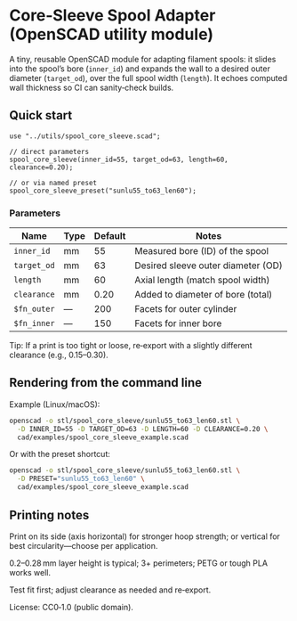# Core‑Sleeve Spool Adapter (OpenSCAD utility module)

A tiny, reusable OpenSCAD module for adapting filament spools: it slides into the
spool’s bore (`inner_id`) and expands the wall to a desired outer diameter (`target_od`),
over the full spool width (`length`). It echoes computed wall thickness so CI can
sanity‑check builds.

## Quick start

```scad
use "../utils/spool_core_sleeve.scad";

// direct parameters
spool_core_sleeve(inner_id=55, target_od=63, length=60, clearance=0.20);

// or via named preset
spool_core_sleeve_preset("sunlu55_to63_len60");
```

### Parameters

| Name        | Type | Default | Notes                               |
|-------------|------|---------|-------------------------------------|
| `inner_id`  | mm   | 55      | Measured bore (ID) of the spool     |
| `target_od` | mm   | 63      | Desired sleeve outer diameter (OD)  |
| `length`    | mm   | 60      | Axial length (match spool width)    |
| `clearance` | mm   | 0.20    | Added to diameter of bore (total)   |
| `$fn_outer` | —    | 200     | Facets for outer cylinder           |
| `$fn_inner` | —    | 150     | Facets for inner bore               |

Tip: If a print is too tight or loose, re‑export with a slightly different
clearance (e.g., 0.15–0.30).

## Rendering from the command line

Example (Linux/macOS):

```bash
openscad -o stl/spool_core_sleeve/sunlu55_to63_len60.stl \
  -D INNER_ID=55 -D TARGET_OD=63 -D LENGTH=60 -D CLEARANCE=0.20 \
  cad/examples/spool_core_sleeve_example.scad
```

Or with the preset shortcut:

```bash
openscad -o stl/spool_core_sleeve/sunlu55_to63_len60.stl \
  -D PRESET="sunlu55_to63_len60" \
  cad/examples/spool_core_sleeve_example.scad
```

## Printing notes

Print on its side (axis horizontal) for stronger hoop strength; or vertical for
best circularity—choose per application.

0.2–0.28 mm layer height is typical; 3+ perimeters; PETG or tough PLA works well.

Test fit first; adjust clearance as needed and re‑export.

License: CC0‑1.0 (public domain).
